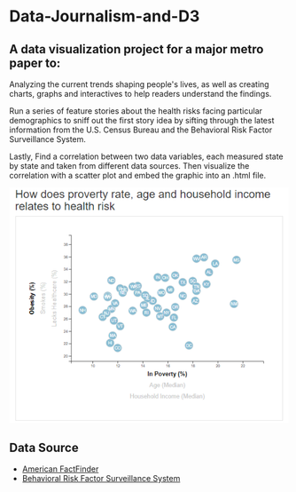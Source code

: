 # Data-Journalism-and-D3

## A data visualization project for a major metro paper to:

Analyzing the current trends shaping people's lives, as well as creating charts, graphs and interactives to help readers understand the findings.

Run a series of feature stories about the health risks facing particular demographics to sniff out the first story idea by sifting through the latest information from the U.S. Census Bureau and the Behavioral Risk Factor Surveillance System.

Lastly, Find a correlation between two data variables, each measured state by state and taken from different data sources. Then visualize the correlation with a scatter plot and embed the graphic into an .html file.

![alt text](https://raw.githubusercontent.com/david880110/Data-Journalism-and-D3/master/image/img.png)


## Data Source
* [American FactFinder](http://factfinder.census.gov/faces/nav/jsf/pages/searchresults.xhtml)
* [Behavioral Risk Factor Surveillance System](https://chronicdata.cdc.gov/Behavioral-Risk-Factors/BRFSS-2014-Overall/5ra3-ixqq)
